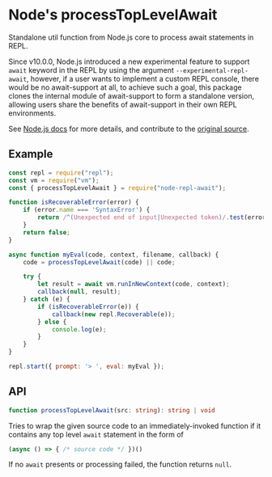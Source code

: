 # Node's processTopLevelAwait

Standalone util function from Node.js core to process await statements in REPL.

Since v10.0.0, Node.js introduced a new experimental feature to support `await` 
keyword in the REPL by using the argument `--experimental-repl-await`, however,
if a user wants to implement a custom REPL console, there would be no
await-support at all, to achieve such a goal, this package clones the internal
module of await-support to form a standalone version, allowing users share the 
benefits of await-support in their own REPL environments.

See
[Node.js docs](https://nodejs.org/dist/latest-v11.x/docs/api/repl.html#repl_await_keyword)
for more details, and contribute to the
[original source](https://github.com/nodejs/node/blob/master/lib/internal/repl/await.js).

## Example

```javascript
const repl = require("repl");
const vm = require("vm");
const { processTopLevelAwait } = require("node-repl-await");

function isRecoverableError(error) {
    if (error.name === 'SyntaxError') {
        return /^(Unexpected end of input|Unexpected token)/.test(error.message);
    }
    return false;
}

async function myEval(code, context, filename, callback) {
    code = processTopLevelAwait(code) || code;

    try {
        let result = await vm.runInNewContext(code, context);
        callback(null, result);
    } catch (e) {
        if (isRecoverableError(e)) {
            callback(new repl.Recoverable(e));
        } else {
            console.log(e);
        }
    }
}

repl.start({ prompt: '> ', eval: myEval });
```

## API

```typescript
function processTopLevelAwait(src: string): string | void
```

Tries to wrap the given source code to an immediately-invoked function if it 
contains any top level `await` statement in the form of

```js
(async () => { /* source code */ })()
```

If no `await` presents or processing failed, the function returns `null`.
